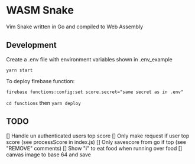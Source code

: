 # WASM Snake

Vim Snake written in Go and compiled to Web Assembly

## Development

Create a .env file with environment variables shown in .env_example

`yarn start`

To deploy firebase function:

`firebase functions:config:set score.secret="same secret as in .env"`

`cd functions` then `yarn deploy`

## TODO

[] Handle un authenticated users top score
[] Only make request if user top score (see processScore in index.js)
[] Only savescore from go if top (see "REMOVE" comments)
[] Show "i" to eat food when running over food
[] canvas image to base 64 and save
